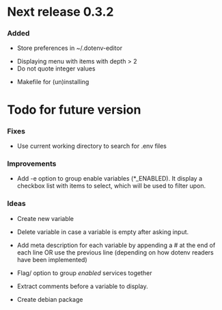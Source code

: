 # Next release 0.3.2

### Added
+ Store preferences in ~/.dotenv-editor
- Displaying menu with items with depth > 2
- Do not quote integer values
+ Makefile for (un)installing

# Todo for future version

### Fixes
- Use current working directory to search for .env files

### Improvements
- Add -e option to group enable variables (*_ENABLED). It display a checkbox
  list with items to select, which will be used to filter upon.

### Ideas
- Create new variable
- Delete variable in case a variable is empty after asking input.
- Add meta description for each variable by appending a # at the end of each
  line OR use the previous line (depending on how dotenv readers have been
  implemented)


- Flag/ option to group *enabled* services together
- Extract comments before a variable to display.
- Create debian package

